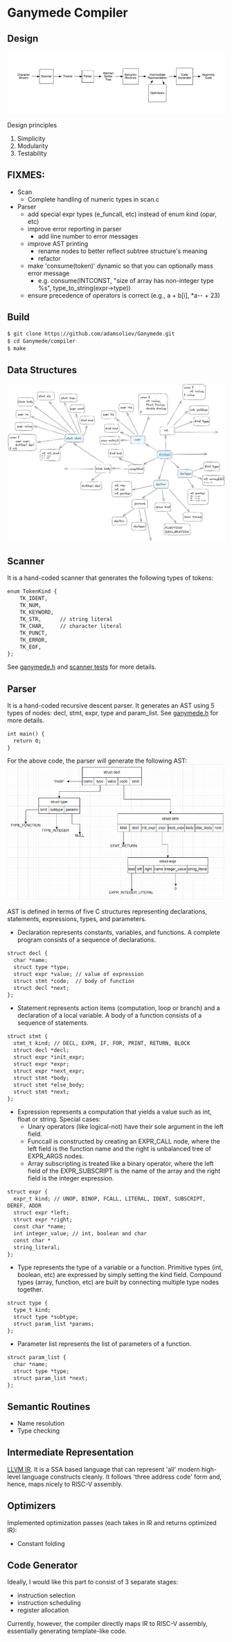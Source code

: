 # Ganymede Compiler

## Design

![Compiler Design](./assets/compiler_stages.png)

Design principles
  1. Simplicity
  2. Modularity
  3. Testability

## FIXMES:
- Scan
  - Complete handling of numeric types in scan.c
- Parser
  - add special expr types (e_funcall, etc) instead of enum kind (opar, etc) 
  - improve error reporting in parser
    - add line number to error messages
  - improve AST printing 
    - rename nodes to better reflect subtree structure's meaning
    - refactor
  - make 'consume(token)' dynamic so that you can optionally mass error message
    - e.g. consume(INTCONST, "size of array has non-integer type %s", type_to_string(expr->type))
  - ensure precedence of operators is correct (e.g., a + b[i], *a-- + 23)

## Build
```bash
$ git clone https://github.com/adamsoliev/Ganymede.git
$ cd Ganymede/compiler 
$ make
```

## Data Structures
![Data Structures](./assets/data_structures_9_8_23.png)

## Scanner
It is a hand-coded scanner that generates the following types of tokens:
```
enum TokenKind {
    TK_IDENT,    
    TK_NUM,      
    TK_KEYWORD,  
    TK_STR,      // string literal 
    TK_CHAR,     // character literal
    TK_PUNCT,    
    TK_ERROR,    
    TK_EOF,      
};
```
See [ganymede.h](./ganymede.h) and [scanner tests](./tests/scanner/) for more details.

## Parser 
It is a hand-coded recursive descent parser. It generates an AST using 5 types of nodes: decl, stmt, expr, type and param_list. 
See [ganymede.h](./ganymede.h) for more details.
```
int main() {
  return 0;
}
```
For the above code, the parser will generate the following AST:
![First Example](./assets/first_example.png)

AST is defined in terms of five C structures representing declarations, statements, expressions, types, and parameters.
- Declaration represents constants, variables, and functions. A complete program consists of a sequence of declarations. 
```
struct decl {
  char *name;
  struct type *type;
  struct expr *value; // value of expression
  struct stmt *code;  // body of function
  struct decl *next;
};
```

- Statement represents action items (computation, loop or branch) and a declaration of a local variable. A body of a function consists of a sequence of statements. 
```
struct stmt {
  stmt_t kind; // DECL, EXPR, IF, FOR, PRINT, RETURN, BLOCK
  struct decl *decl;
  struct expr *init_expr;
  struct expr *expr;
  struct expr *next_expr;
  struct stmt *body;
  struct stmt *else_body;
  struct stmt *next;
};
```

- Expression represents a computation that yields a value such as int, float or string. 
Special cases: 
  - Unary operators (like logical-not) have their sole argument in the left field. 
  - Funccall is constructed by creating an EXPR_CALL node, where the left field is the function name and the right is unbalanced tree of EXPR_ARGS nodes.
  - Array subscripting is treated like a binary operator, where the left field of the EXPR_SUBSCRIPT is the name of the array and the right field is the integer expression.
```
struct expr {
  expr_t kind; // UNOP, BINOP, FCALL, LITERAL, IDENT, SUBSCRIPT, DEREF, ADDR
  struct expr *left;
  struct expr *right;
  const char *name;
  int integer_value; // int, boolean and char
  const char *
  string_literal;
};
```

- Type represents the type of a variable or a function. Primitive types (int, boolean, etc) are expressed by simply setting the kind field. Compound types (array, function, etc) are built by connecting multiple type nodes together.
```
struct type {
  type_t kind;
  struct type *subtype; 
  struct param_list *params; 
};
```

- Parameter list represents the list of parameters of a function. 
```
struct param_list {
  char *name;
  struct type *type;
  struct param_list *next;
};
```

## Semantic Routines
- Name resolution 
- Type checking

## Intermediate Representation
[LLVM IR](https://llvm.org/docs/LangRef.html). It is a SSA based language that can represent 'all' modern high-level language constructs cleanly. It follows 'three address code' form and, hence, maps nicely to RISC-V assembly. 

## Optimizers
Implemented optimization passes (each takes in IR and returns optimized IR):
- Constant folding

## Code Generator
Ideally, I would like this part to consist of 3 separate stages: 
- instruction selection
- instruction scheduling 
- register allocation

Currently, however, the compiler directly maps IR to RISC-V assembly, essentially generating template-like code.


